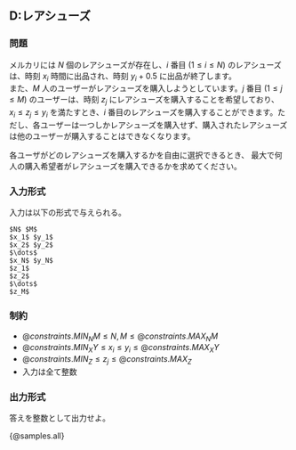 ## D:レアシューズ

### 問題
メルカリには $N$ 個のレアシューズが存在し、$i$ 番目 $(1 \leq i \leq N)$ のレアシューズは、時刻 $x_i$ 時間に出品され、時刻 $y_i + 0.5$ に出品が終了します。  
また、$M$ 人のユーザーがレアシューズを購入しようとしています。$j$ 番目 $(1 \leq j \leq M)$ のユーザーは、時刻 $z_j$ にレアシューズを購入することを希望しており、 $x_i \leq z_j \leq y_i$ を満たすとき、$i$ 番目のレアシューズを購入することができます。ただし、各ユーザーは一つしかレアシューズを購入せず、購入されたレアシューズは他のユーザーが購入することはできなくなります。

各ユーザがどのレアシューズを購入するかを自由に選択できるとき、 最大で何人の購入希望者がレアシューズを購入できるかを求めてください。

### 入力形式
入力は以下の形式で与えられる。

```
$N$ $M$
$x_1$ $y_1$
$x_2$ $y_2$
$\dots$
$x_N$ $y_N$
$z_1$
$z_2$
$\dots$
$z_M$
```

### 制約

- ${@constraints.MIN_NM} \leq N,M \leq {@constraints.MAX_NM}$
- ${@constraints.MIN_XY} \leq x_i \leq y_i \leq {@constraints.MAX_XY}$
- ${@constraints.MIN_Z} \leq z_j \leq {@constraints.MAX_Z}$
- 入力は全て整数

### 出力形式

答えを整数として出力せよ。

{@samples.all}
